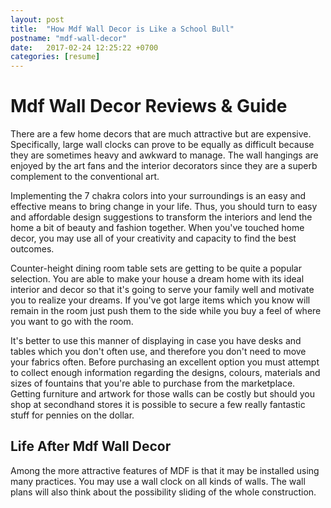 ```yaml
---
layout: post
title:  "How Mdf Wall Decor is Like a School Bull"
postname: "mdf-wall-decor"
date:   2017-02-24 12:25:22 +0700
categories: [resume]
---
```

 Mdf Wall Decor Reviews & Guide 
================================

There are a few home decors that are much attractive but are expensive. Specifically, large wall clocks can prove to be equally as difficult because they are sometimes heavy and awkward to manage. The wall hangings are enjoyed by the art fans and the interior decorators since they are a superb complement to the conventional art.

Implementing the 7 chakra colors into your surroundings is an easy and effective means to bring change in your life. Thus, you should turn to easy and affordable design suggestions to transform the interiors and lend the home a bit of beauty and fashion together. When you've touched home decor, you may use all of your creativity and capacity to find the best outcomes.

Counter-height dining room table sets are getting to be quite a popular selection. You are able to make your house a dream home with its ideal interior and decor so that it's going to serve your family well and motivate you to realize your dreams. If you've got large items which you know will remain in the room just push them to the side while you buy a feel of where you want to go with the room.

It's better to use this manner of displaying in case you have desks and tables which you don't often use, and therefore you don't need to move your fabrics often. Before purchasing an excellent option you must attempt to collect enough information regarding the designs, colours, materials and sizes of fountains that you're able to purchase from the marketplace. Getting furniture and artwork for those walls can be costly but should you shop at secondhand stores it is possible to secure a few really fantastic stuff for pennies on the dollar.

 Life After Mdf Wall Decor 
---------------------------

Among the more attractive features of MDF is that it may be installed using many practices. You may use a wall clock on all kinds of walls. The wall plans will also think about the possibility sliding of the whole construction.
